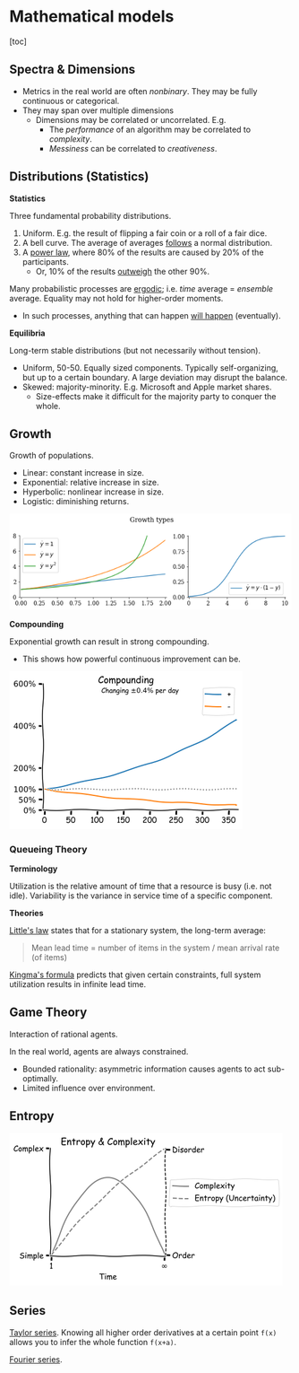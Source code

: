 # Mathematical models

[toc]

## Spectra & Dimensions

- Metrics in the real world are often *nonbinary*. They may be fully continuous or categorical.
- They may span over multiple dimensions
    - Dimensions may be correlated or uncorrelated. E.g.
        - The *performance* of an algorithm may be correlated to *complexity*.
        - *Messiness* can be correlated to *creativeness*.



## Distributions (Statistics)

**Statistics**

Three fundamental probability distributions.

1. Uniform. E.g. the result of flipping a fair coin or a roll of a fair dice.
2. A bell curve. The average of averages [follows](https://en.wikipedia.org/wiki/Central_limit_theorem) a normal distribution.
3. A [power law](https://en.wikipedia.org/wiki/Pareto_distribution), where 80% of the results are caused by 20% of the participants.
    - Or, 10% of the results [outweigh](https://en.wikipedia.org/wiki/Sturgeon's_law) the other 90%.

Many probabilistic processes are [ergodic](https://en.wikipedia.org/wiki/Ergodicity); i.e. *time* average = *ensemble* average. Equality may not hold for higher-order moments.

- In such processes, anything that can happen [will happen](https://en.wikipedia.org/wiki/Murphy's_law) (eventually).



**Equilibria**

Long-term stable distributions (but not necessarily without tension).

- Uniform, 50-50. Equally sized components. Typically self-organizing, but up to a certain boundary. A large deviation may disrupt the balance.
- Skewed: majority-minority. E.g. Microsoft and Apple market shares.
    - Size-effects make it difficult for the majority party to conquer the whole.



## Growth

Growth of populations.

- Linear: constant increase in size.
- Exponential: relative increase in size.
- Hyperbolic: nonlinear increase in size.
- Logistic: diminishing returns.

![plot-ODE-growth](img/plot-ODE-growth.png)



**Compounding**

Exponential growth can result in strong compounding.

- This shows how powerful continuous improvement can be.

![plot-compounding](img/plot-compounding.png)



### Queueing Theory

**Terminology**

Utilization is the relative amount of time that a resource is busy (i.e. not idle). Variability is the variance in service time of a specific component.

**Theories**

[Little's law](https://en.wikipedia.org/wiki/Little's_law) states that for a stationary system, the long-term average:

> Mean lead time =  number of items in the system / mean arrival rate (of items)



[Kingma's formula](https://en.wikipedia.org/wiki/Kingman's_formula) predicts that given certain constraints, full system utilization results in infinite lead time. 



## Game Theory

Interaction of rational agents.

In the real world, agents are always constrained.

- Bounded rationality: asymmetric information causes agents to act sub-optimally.
- Limited influence over environment.



## Entropy

![plot-entropy-complexity](img/plot-entropy-complexity.png)





## Series

[Taylor series](https://en.wikipedia.org/wiki/Taylor_series). Knowing all higher order derivatives at a certain point `f(x)` allows you to infer the whole function `f(x+a)`.

[Fourier series](https://en.wikipedia.org/wiki/Fourier_series).

